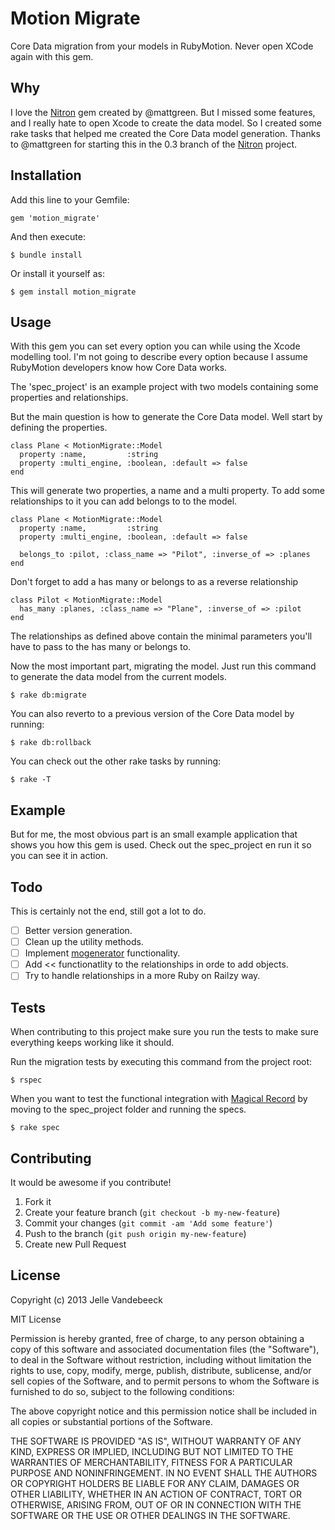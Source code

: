 # Motion Migrate

Core Data migration from your models in RubyMotion. Never open XCode again with this gem.

## Why

I love the [Nitron](https://github.com/mattgreen/nitron) gem created by @mattgreen. But I missed some features, and I really hate to open Xcode to create the data model. So I created some rake tasks that helped me created the Core Data model generation. Thanks to @mattgreen for starting this in the 0.3 branch of the [Nitron](https://github.com/mattgreen/nitron) project.

## Installation

Add this line to your Gemfile:

    gem 'motion_migrate'

And then execute:

    $ bundle install

Or install it yourself as:

    $ gem install motion_migrate

## Usage

With this gem you can set every option you can while using the Xcode modelling tool. I'm not going to describe every option because I assume RubyMotion developers know how Core Data works.

The 'spec_project' is an example project with two models containing some properties and relationships.

But the main question is how to generate the Core Data model. Well start by defining the properties.

    class Plane < MotionMigrate::Model
      property :name,         :string
      property :multi_engine, :boolean, :default => false
    end

This will generate two properties, a name and a multi property. To add some relationships to it you can add belongs to to the model.

    class Plane < MotionMigrate::Model
      property :name,         :string
      property :multi_engine, :boolean, :default => false

      belongs_to :pilot, :class_name => "Pilot", :inverse_of => :planes
    end

Don't forget to add a has many or belongs to as a reverse relationship

    class Pilot < MotionMigrate::Model
      has_many :planes, :class_name => "Plane", :inverse_of => :pilot
    end

The relationships as defined above contain the minimal parameters you'll have to pass to the has many or belongs to.

Now the most important part, migrating the model. Just run this command to generate the data model from the current models.

    $ rake db:migrate

You can also reverto to a previous version of the Core Data model by running: 

    $ rake db:rollback

You can check out the other rake tasks by running:

    $ rake -T

## Example

But for me, the most obvious part is an small example application that shows you how this gem is used. Check out the spec_project en run it so you can see it in action.

## Todo

This is certainly not the end, still got a lot to do.

- [ ] Better version generation.
- [ ] Clean up the utility methods.
- [ ] Implement [mogenerator](https://github.com/rentzsch/mogenerator) functionality.
- [ ] Add << functionatlity to the relationships in orde to add objects.
- [ ] Try to handle relationships in a more Ruby on Railzy way.

## Tests

When contributing to this project make sure you run the tests to make sure everything keeps working like it should.

Run the migration tests by executing this command from the project root:

    $ rspec

When you want to test the functional integration with [Magical Record](https://github.com/magicalpanda/MagicalRecord) by moving to the spec_project folder and running the specs.

    $ rake spec

## Contributing

It would be awesome if you contribute!

1. Fork it
2. Create your feature branch (`git checkout -b my-new-feature`)
3. Commit your changes (`git commit -am 'Add some feature'`)
4. Push to the branch (`git push origin my-new-feature`)
5. Create new Pull Request

## License

Copyright (c) 2013 Jelle Vandebeeck

MIT License

Permission is hereby granted, free of charge, to any person obtaining
a copy of this software and associated documentation files (the
"Software"), to deal in the Software without restriction, including
without limitation the rights to use, copy, modify, merge, publish,
distribute, sublicense, and/or sell copies of the Software, and to
permit persons to whom the Software is furnished to do so, subject to
the following conditions:

The above copyright notice and this permission notice shall be
included in all copies or substantial portions of the Software.

THE SOFTWARE IS PROVIDED "AS IS", WITHOUT WARRANTY OF ANY KIND,
EXPRESS OR IMPLIED, INCLUDING BUT NOT LIMITED TO THE WARRANTIES OF
MERCHANTABILITY, FITNESS FOR A PARTICULAR PURPOSE AND
NONINFRINGEMENT. IN NO EVENT SHALL THE AUTHORS OR COPYRIGHT HOLDERS BE
LIABLE FOR ANY CLAIM, DAMAGES OR OTHER LIABILITY, WHETHER IN AN ACTION
OF CONTRACT, TORT OR OTHERWISE, ARISING FROM, OUT OF OR IN CONNECTION
WITH THE SOFTWARE OR THE USE OR OTHER DEALINGS IN THE SOFTWARE.